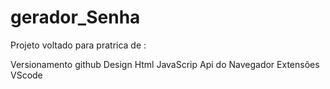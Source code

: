 ﻿# gerador_Senha

Projeto voltado para pratrica de :

Versionamento github
Design
Html
JavaScrip
Api do Navegador
Extensões VScode

